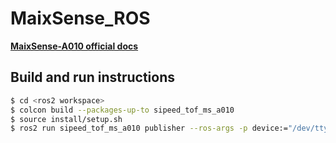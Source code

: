 # MaixSense_ROS

[**MaixSense-A010 official docs**](https://wiki.sipeed.com/hardware/en/maixsense/maixsense-a010/maixsense-a010.html)

## Build and run instructions

```bash
$ cd <ros2 workspace>
$ colcon build --packages-up-to sipeed_tof_ms_a010
$ source install/setup.sh
$ ros2 run sipeed_tof_ms_a010 publisher --ros-args -p device:="/dev/ttyUSB0"
```